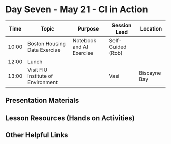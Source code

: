# Day Seven - May 21 - CI in Action

| Time | Topic | Purpose | Session Lead | Location |
|------|-------|---------|--------------|----------|
| 10:00 | Boston Housing Data Exercise | Notebook and AI Exercise | Self-Guided (Rob) | | 
| 12:00 | Lunch | | | |
| 13:00 | Visit FIU Institute of Environment | | Vasi | Biscayne Bay | 

## Presentation Materials

## Lesson Resources (Hands on Activities)

## Other Helpful Links

